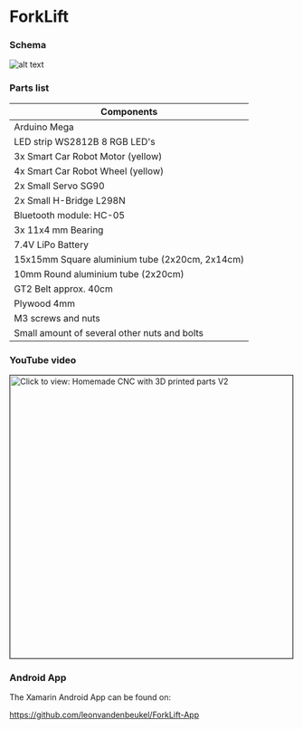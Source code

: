 # ForkLift

### Schema

![alt text](https://github.com/leonvandenbeukel/ForkLift/blob/master/Drawing/Schema.png)

### Parts list

| Components                              			    |
| -------------                          			      |
| Arduino Mega                           			      |
| LED strip WS2812B 8 RGB LED's		 	                |
| 3x Smart Car Robot Motor (yellow)           		  |
| 4x Smart Car Robot Wheel (yellow)                 |
| 2x Small Servo SG90                               |
| 2x Small H-Bridge L298N                           |
| Bluetooth module: HC-05                 			    |
| 3x 11x4 mm Bearing  	                            |
| 7.4V LiPo Battery 								                |
| 15x15mm Square aluminium tube (2x20cm, 2x14cm)    |
| 10mm Round aluminium tube (2x20cm)       			    |
| GT2 Belt approx. 40cm                             |
| Plywood 4mm                                       |
| M3 screws and nuts                                |
| Small amount of several other nuts and bolts      |

### YouTube video

<a href="https://youtu.be/_YNgo8A7p8A" target="_blank"><img src="https://img.youtube.com/vi/_YNgo8A7p8A/0.jpg" 
alt="Click to view: Homemade CNC with 3D printed parts V2" width="500" border="1" /></a>

### Android App

The Xamarin Android App can be found on:

https://github.com/leonvandenbeukel/ForkLift-App

